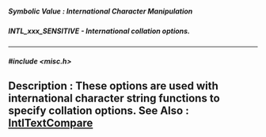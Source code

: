 ##### Symbolic Value : International Character Manipulation
##### INTL_xxx_SENSITIVE - International collation options.
---
##### #include <misc.h>
**Description :**
These options are used with international character string functions to specify 
collation options.
**See Also :**
[IntlTextCompare](D:/md_files/IntlTextCompare.md)
---

